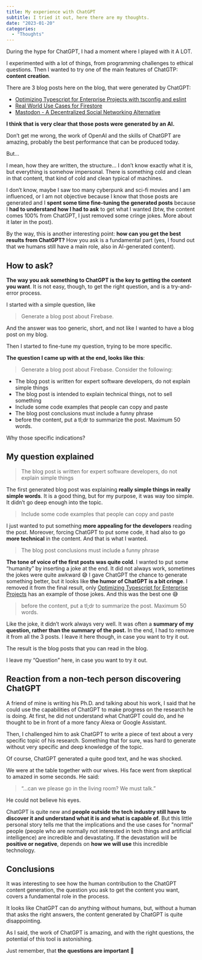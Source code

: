 ```yaml
---
title: My experience with ChatGPT
subtitle: I tried it out, here there are my thoughts.
date: "2023-01-20"
categories:
  - "Thoughts"
---
```


During the hype for ChatGPT, I had a moment where I played with it A LOT.

I experimented with a lot of things, from programming challenges to ethical questions. Then I wanted to try one of the main features of ChatGTP: **content creation**.

There are 3 blog posts here on the blog, that were generated by ChatGPT:

- [Optimizing Typescript for Enterprise Projects with tsconfig and eslint](/blog/typescript_enterprise)
- [Real World Use Cases for Firestore](/blog/firestore)
- [Mastodon - A Decentralized Social Networking Alternative](/blog/mastodon)

**I think that is very clear that those posts were generated by an AI.**

Don’t get me wrong, the work of OpenAI and the skills of ChatGPT are amazing, probably the best performance that can be produced today.

But…

I mean, how they are written, the structure… I don’t know exactly what it is, but everything is somehow impersonal. There is something cold and clean in that content, that kind of cold and clean typical of machines.

I don’t know, maybe I saw too many cyberpunk and sci-fi movies and I am influenced, or I am not objective because I know that those posts are generated and I **spent some time fine-tuning the generated posts** because I **had to understand how I had to ask** to get what I wanted (btw, the content comes 100% from ChatGPT, I just removed some cringe jokes. More about it later in the post).

By the way, this is another interesting point: **how can you get the best results from ChatGPT?** How you ask is a fundamental part (yes, I found out that we humans still have a main role, also in AI-generated content).

## How to ask?

**The way you ask something to ChatGPT is the key to getting the content you want**. It is not easy, though, to get the right question, and is a try-and-error process.

I started with a simple question, like

> Generate a blog post about Firebase.

And the answer was too generic, short, and not like I wanted to have a blog post on my blog.

Then I started to fine-tune my question, trying to be more specific.

**The question I came up with at the end, looks like this**:

> Generate a blog post about Firebase. Consider the following:

- The blog post is written for expert software developers, do not explain simple things
- The blog post is intended to explain technical things, not to sell something
- Include some code examples that people can copy and paste
- The blog post conclusions must include a funny phrase
- before the content, put a tl;dr to summarize the post. Maximum 50 words.
  >

Why those specific indications?

## My question explained

> The blog post is written for expert software developers, do not explain simple things

The first generated blog post was explaining **really simple things in really simple words**. It is a good thing, but for my purpose, it was way too simple. It didn’t go deep enough into the topic.

> Include some code examples that people can copy and paste

I just wanted to put something **more appealing for the developers** reading the post. Moreover, forcing ChatGPT to put some code, it had also to go **more technical** in the content. And that is what I wanted.

> The blog post conclusions must include a funny phrase

**The tone of voice of the first posts was quite cold**. I wanted to put some “humanity” by inserting a joke at the end. It did not always work, sometimes the jokes were quite awkward 😅 I gave ChatGPT the chance to generate something better, but it looks like **the humor of ChatGPT is a bit cringe**. I removed it from the final result, only [Optimizing Typescript for Enterprise Projects](/blog/typescript_enterprise) has an example of those jokes. And this was the best one 😅

> before the content, put a tl;dr to summarize the post. Maximum 50 words.

Like the joke, it didn’t work always very well. It was often a **summary of my question, rather than the summary of the post.** In the end, I had to remove it from all the 3 posts. I leave it here though, in case you want to try it out.

The result is the blog posts that you can read in the blog.

I leave my “Question” here, in case you want to try it out.

## Reaction from a non-tech person discovering ChatGPT

A friend of mine is writing his Ph.D. and talking about his work, I said that he could use the capabilities of ChatGPT to make progress on the research he is doing. At first, he did not understand what ChatGPT could do, and he thought to be in front of a more fancy Alexa or Google Assistant.

Then, I challenged him to ask ChatGPT to write a piece of text about a very specific topic of his research. Something that for sure, was hard to generate without very specific and deep knowledge of the topic.

Of course, ChatGPT generated a quite good text, and he was shocked.

We were at the table together with our wives. His face went from skeptical to amazed in some seconds. He said:

> “…can we please go in the living room? We must talk.”

He could not believe his eyes.

ChatGPT is quite new and **people outside the tech industry still have to discover it and understand what it is and what is capable of**. But this little personal story tells me that the implications and the use cases for "normal" people (people who are normally not interested in tech things and artificial intelligence) are incredible and devastating. If the devastation will be **positive or negative**, depends on **how we will use** this incredible technology.

## Conclusions

It was interesting to see how the human contribution to the ChatGPT content generation, the question you ask to get the content you want, covers a fundamental role in the process.

It looks like ChatGPT can do anything without humans, but, without a human that asks the right answers, the content generated by ChatGPT is quite disappointing.

As I said, the work of ChatGPT is amazing, and with the right questions, the potential of this tool is astonishing.

Just remember, that **the questions are important** 🙂
